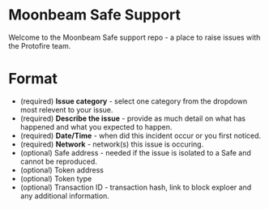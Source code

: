 # Moonbeam Safe Support

Welcome to the Moonbeam Safe support repo - a place to raise issues with the Protofire team.

# Format 

  - (required) **Issue category** - select one category from the dropdown most relevent to your issue.      
  - (required) **Describe the issue** - provide as much detail on what has happened and what you expected to happen.
  - (required) **Date/Time** - when did this incident occur or you first noticed.
  - (required) **Network** - network(s) this issue is occuring.
  - (optional) Safe address - needed if the issue is isolated to a Safe and cannot be reproduced.
  - (optional) Token address 
  - (optional) Token type
  - (optional) Transaction ID - transaction hash, link to block exploer and any additional information.
  

